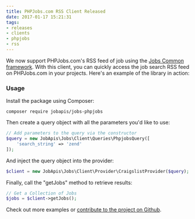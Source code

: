 ```yaml
---
title: PHPJobs.com RSS Client Released
date: 2017-01-17 15:21:31
tags:
- releases 
- clients
- phpjobs
- rss
---
```


We now support PHPJobs.com's RSS feed of job using the [Jobs Common framework](https://github.com/jobapis/jobs-common). With this client, you can quickly access the job search RSS feed on PHPJobs.com in your projects. Here's an example of the library in action:

### Usage

Install the package using Composer:

```
composer require jobapis/jobs-phpjobs
```

Then create a query object with all the parameters you'd like to use:

```php
// Add parameters to the query via the constructor
$query = new JobApis\Jobs\Client\Queries\PhpjobsQuery([
    'search_string' => 'zend'
]);
```
 
And inject the query object into the provider:

```php
$client = new JobApis\Jobs\Client\Provider\CraigslistProvider($query);
```

Finally, call the "getJobs" method to retrieve results:

```php
// Get a Collection of Jobs
$jobs = $client->getJobs();
```

Check out more examples or [contribute to the project on Github](https://github.com/jobapis/jobs-phpjobs).
